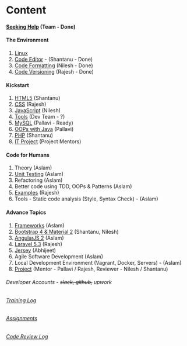 # Content
#### [Seeking Help](help.md) (Team - Done)

#### The Environment
1. [Linux](linux.md)
2. [Code Editor](code-editor.md) - (Shantanu - Done)
3. [Code Formatting](code-formatting.md) (Nilesh - Done)
4. [Code Versioning](code-versioning.md) (Rajesh - Done)

#### Kickstart
1. [HTML5](html.md) (Shantanu)
2. [CSS](css.md) (Rajesh)
3. [JavaScript](javascript.md) (Nilesh)
4. [Tools](dev-tools.md) (Dev Team - ?)
5. [MySQL](mysql.md) (Pallavi - Ready)
6. [OOPs with Java](oops.md) (Pallavi)
7. [PHP](php.md) (Shantanu)
8. [IT Project](it-projects.md) (Project Mentors)

#### Code for Humans
1. Theory (Aslam)
2. [Unit Testing](testing.md) (Aslam)
3. Refactoring (Aslam)
4. Better code using TDD, OOPs & Patterns (Aslam)
5. [Examples](code.md) (Rajesh)
6. Tools - Static code analysis (Style, Syntax Check) - (Aslam)

#### Advance Topics
1. [Frameworks](frameworks.md) (Aslam)
2. [Bootstrap 4 & Material 2](bs-md.md) (Shantanu, Nilesh)
3. [AngularJS 2](angular2.md) (Aslam)
4. [Laravel 5.3](laravel.md) (Rajesh)
5. [Jersey](jersey.md) (Abhijeet)
6. Agile Software Development (Aslam)
7. Local Development Environment (Vagrant, Docker, Servers) - (Aslam)
8. [Project](project.md) (Mentor - Pallavi / Rajesh, Reviewer - Nilesh / Shantanu)


###### Developer Accounts - ~~slack, github,~~ upwork
###### [Training Log](training-log.md)
###### [Assignments](assignments.md)
###### [Code Review Log](code-review-log.md)
